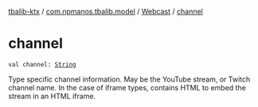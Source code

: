 [tbalib-ktx](../../index.md) / [com.npmanos.tbalib.model](../index.md) / [Webcast](index.md) / [channel](./channel.md)

# channel

`val channel: `[`String`](https://kotlinlang.org/api/latest/jvm/stdlib/kotlin/-string/index.html)

Type specific channel information. May be the YouTube stream, or Twitch channel name. In the case of iframe types, contains HTML to embed the stream in an HTML iframe.

